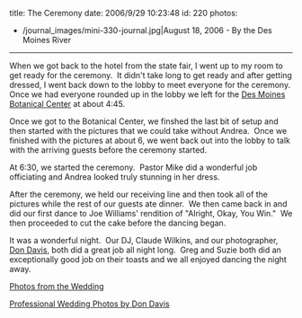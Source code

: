title: The Ceremony
date: 2006/9/29 10:23:48
id: 220
photos:
- /journal_images/mini-330-journal.jpg|August 18, 2006 - By the Des Moines River
---
When we got back to the hotel from the state fair, I went up to my room to get ready for the ceremony.  It didn't take long to get ready and after getting dressed, I went back down to the lobby to meet everyone for the ceremony.  Once we had everyone rounded up in the lobby we left for the [Des Moines Botanical Center](http://www.desmoinesbotanicalcenter.com/) at about 4:45. 

Once we got to the Botanical Center, we finshed the last bit of setup and then started with the pictures that we could take without Andrea.  Once we finished with the pictures at about 6, we went back out into the lobby to talk with the arriving guests before the ceremony started.

At 6:30, we started the ceremony.  Pastor Mike did a wonderful job officiating and Andrea looked truly stunning in her dress. 

After the ceremony, we held our receiving line and then took all of the pictures while the rest of our guests ate dinner.  We then came back in and did our first dance to Joe Williams' rendition of "Alright, Okay, You Win."  We then proceeded to cut the cake before the dancing began. 

It was a wonderful night.  Our DJ, Claude Wilkins, and our photographer, [Don Davis](http://www.dondavisphotography.com/), both did a great job all night long.  Greg and Suzie both did an exceptionally good job on their toasts and we all enjoyed dancing the night away.

[Photos from the Wedding](PhotoAlbum.aspx?ID=WEDDING-WEDDING)

[Professional Wedding Photos by Don Davis](PhotoAlbum.aspx?ID=WEDDING-PROFESSIONAL)